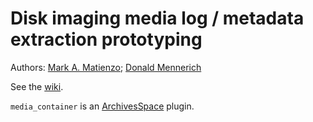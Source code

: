 Disk imaging media log / metadata extraction prototyping
===

Authors: [Mark A. Matienzo](http://github.com/anarchivist); [Donald Mennerich](http://github.com/dmmd)

See the [wiki](http://github.com/anarchivist/medialoghack/wiki).

`media_container` is an [ArchivesSpace](http://github.com/archivesspace/archivesspace) plugin.